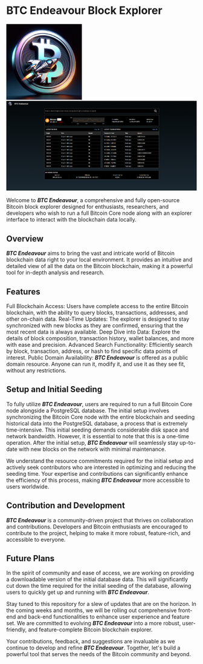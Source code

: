 # BTC Endeavour Block Explorer
<img src="https://github.com/KBiz65/BTC-explorer/blob/main/src/assets/BTCEndeavorLogoPNG.png" width="200" height="200" alt="**_BTC Endeavour_** Explorer logo"/>
<img src="https://github.com/KBiz65/BTC-explorer/blob/44a43034a2f7311aadcb54da1417f2b47b434c74/src/assets/BTCEndeavourHomepage.png" width="800" alt="**_BTC Endeavour_ ** Homepage"/>

Welcome to **_BTC Endeavour_**, a comprehensive and fully open-source Bitcoin block explorer designed for enthusiasts, researchers, and developers who wish to run a full Bitcoin Core node along with an explorer interface to interact with the blockchain data locally. 

## Overview
**_BTC Endeavour_** aims to bring the vast and intricate world of Bitcoin blockchain data right to your local environment. It provides an intuitive and detailed view of all the data on the Bitcoin blockchain, making it a powerful tool for in-depth analysis and research.

## Features
Full Blockchain Access: Users have complete access to the entire Bitcoin blockchain, with the ability to query blocks, transactions, addresses, and other on-chain data.
Real-Time Updates: The explorer is designed to stay synchronized with new blocks as they are confirmed, ensuring that the most recent data is always available.
Deep Dive into Data: Explore the details of block composition, transaction history, wallet balances, and more with ease and precision.
Advanced Search Functionality: Efficiently search by block, transaction, address, or hash to find specific data points of interest.
Public Domain Availability: **_BTC Endeavour_** is offered as a public domain resource. Anyone can run it, modify it, and use it as they see fit, without any restrictions.

## Setup and Initial Seeding
To fully utilize **_BTC Endeavour_**, users are required to run a full Bitcoin Core node alongside a PostgreSQL database. The initial setup involves synchronizing the Bitcoin Core node with the entire blockchain and seeding historical data into the PostgreSQL database, a process that is extremely time-intensive. This initial seeding demands considerable disk space and network bandwidth. However, it is essential to note that this is a one-time operation. After the initial setup, **_BTC Endeavour_** will seamlessly stay up-to-date with new blocks on the network with minimal maintenance.

We understand the resource commitments required for the initial setup and actively seek contributors who are interested in optimizing and reducing the seeding time. Your expertise and contributions can significantly enhance the efficiency of this process, making **_BTC Endeavour_** more accessible to users worldwide.

## Contribution and Development
**_BTC Endeavour_** is a community-driven project that thrives on collaboration and contributions. Developers and Bitcoin enthusiasts are encouraged to contribute to the project, helping to make it more robust, feature-rich, and accessible to everyone.

## Future Plans
In the spirit of community and ease of access, we are working on providing a downloadable version of the initial database data. This will significantly cut down the time required for the initial seeding of the database, allowing users to quickly get up and running with **_BTC Endeavour_**.

Stay tuned to this repository for a slew of updates that are on the horizon. In the coming weeks and months, we will be rolling out comprehensive front-end and back-end functionalities to enhance user experience and feature set. We are committed to evolving **_BTC Endeavour_** into a more robust, user-friendly, and feature-complete Bitcoin blockchain explorer.

Your contributions, feedback, and suggestions are invaluable as we continue to develop and refine **_BTC Endeavour_**. Together, let's build a powerful tool that serves the needs of the Bitcoin community and beyond.
